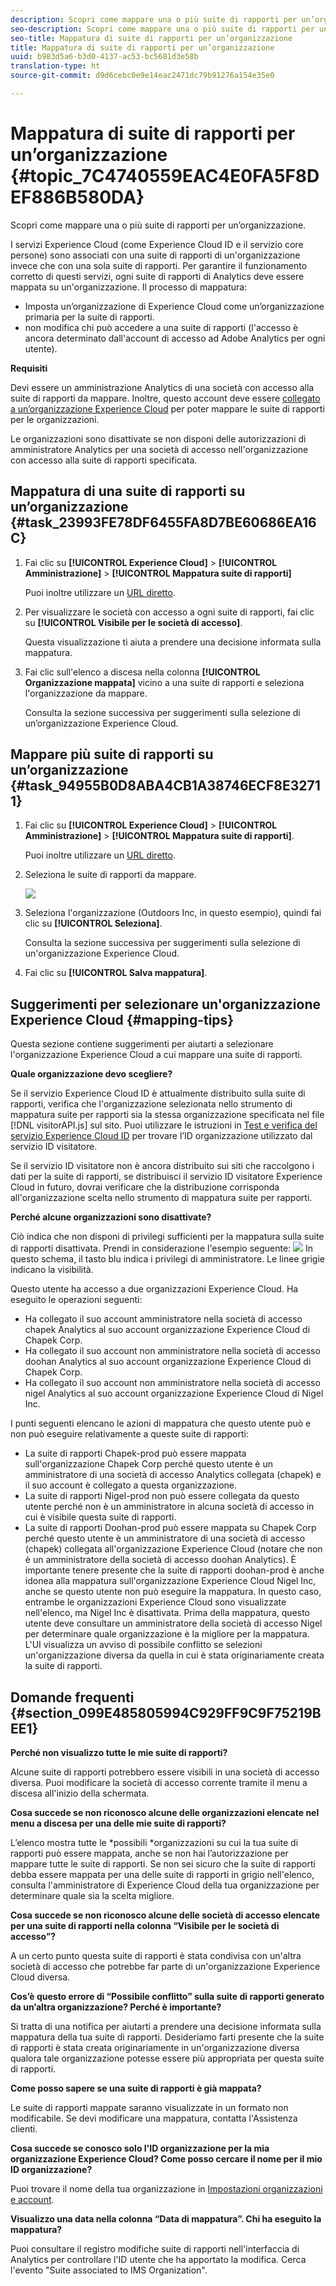 ```yaml
---
description: Scopri come mappare una o più suite di rapporti per un’organizzazione.
seo-description: Scopri come mappare una o più suite di rapporti per un’organizzazione.
seo-title: Mappatura di suite di rapporti per un’organizzazione
title: Mappatura di suite di rapporti per un’organizzazione
uuid: b983d5a6-b3d0-4137-ac53-bc5681d3e58b
translation-type: ht
source-git-commit: d9d6cebc0e9e14eac2471dc79b91276a154e35e0

---
```



# Mappatura di suite di rapporti per un’organizzazione {#topic_7C4740559EAC4E0FA5F8DEF886B580DA}

Scopri come mappare una o più suite di rapporti per un’organizzazione.

I servizi Experience Cloud (come Experience Cloud ID e il servizio core persone) sono associati con una suite di rapporti di un&#39;organizzazione invece che con una sola suite di rapporti. Per garantire il funzionamento corretto di questi servizi, ogni suite di rapporti di Analytics deve essere mappata su un&#39;organizzazione. Il processo di mappatura:

* Imposta un’organizzazione di Experience Cloud come un’organizzazione primaria per la suite di rapporti.
* non modifica chi può accedere a una suite di rapporti (l&#39;accesso è ancora determinato dall&#39;account di accesso ad Adobe Analytics per ogni utente).


**Requisiti**

Devi essere un amministrazione Analytics di una società con accesso alla suite di rapporti da mappare. Inoltre, questo account deve essere [collegato a un’organizzazione Experience Cloud](../admin-getting-started/organizations.md#topic_C31CB834F109465A82ED57FF0563B3F1) per poter mappare le suite di rapporti per le organizzazioni.

Le organizzazioni sono disattivate se non disponi delle autorizzazioni di amministratore Analytics per una società di accesso nell&#39;organizzazione con accesso alla suite di rapporti specificata.

## Mappatura di una suite di rapporti su un’organizzazione {#task_23993FE78DF6455FA8D7BE60686EA16C}

1. Fai clic su **[!UICONTROL Experience Cloud]** &gt; **[!UICONTROL Amministrazione]** &gt; **[!UICONTROL Mappatura suite di rapporti]**

   Puoi inoltre utilizzare un [URL diretto](https://audience.marketing.adobe.com/rsmapping/ui.html).

1. Per visualizzare le società con accesso a ogni suite di rapporti, fai clic su **[!UICONTROL Visibile per le società di accesso]**.

   Questa visualizzazione ti aiuta a prendere una decisione informata sulla mappatura.

1. Fai clic sull&#39;elenco a discesa nella colonna **[!UICONTROL Organizzazione mappata]** vicino a una suite di rapporti e seleziona l&#39;organizzazione da mappare.

   Consulta la sezione successiva per suggerimenti sulla selezione di un’organizzazione Experience Cloud.

## Mappare più suite di rapporti su un’organizzazione {#task_94955B0D8ABA4CB1A38746ECF8E32711}

1. Fai clic su **[!UICONTROL Experience Cloud]** &gt; **[!UICONTROL Amministrazione]** &gt; **[!UICONTROL Mappatura suite di rapporti]**.

   Puoi inoltre utilizzare un [URL diretto](https://audience.marketing.adobe.com/rsmapping/ui.html).

1. Seleziona le suite di rapporti da mappare.

   ![](assets/rs-mapping-multiple.png)

1. Seleziona l&#39;organizzazione (Outdoors Inc, in questo esempio), quindi fai clic su **[!UICONTROL Seleziona]**.

   Consulta la sezione successiva per suggerimenti sulla selezione di un&#39;organizzazione Experience Cloud.

1. Fai clic su **[!UICONTROL Salva mappatura]**.

## Suggerimenti per selezionare un&#39;organizzazione Experience Cloud {#mapping-tips}

Questa sezione contiene suggerimenti per aiutarti a selezionare l&#39;organizzazione Experience Cloud a cui mappare una suite di rapporti.

**Quale organizzazione devo scegliere?**

Se il servizio Experience Cloud ID è attualmente distribuito sulla suite di rapporti, verifica che l&#39;organizzazione selezionata nello strumento di mappatura suite per rapporti sia la stessa organizzazione specificata nel file [!DNL visitorAPI.js] sul sito. Puoi utilizzare le istruzioni in [Test e verifica del servizio Experience Cloud ID](https://marketing.adobe.com/resources/help/it_IT/mcvid/?f=mcvid-test-verify) per trovare l’ID organizzazione utilizzato dal servizio ID visitatore.

Se il servizio ID visitatore non è ancora distribuito sui siti che raccolgono i dati per la suite di rapporti, se distribuisci il servizio ID visitatore Experience Cloud in futuro, dovrai verificare che la distribuzione corrisponda all&#39;organizzazione scelta nello strumento di mappatura suite per rapporti.

**Perché alcune organizzazioni sono disattivate?**

Ciò indica che non disponi di privilegi sufficienti per la mappatura sulla suite di rapporti disattivata. Prendi in considerazione l&#39;esempio seguente:
![](assets/rs-mapping.png) In questo schema, il tasto blu indica i privilegi di amministratore. Le linee grigie indicano la visibilità.

Questo utente ha accesso a due organizzazioni Experience Cloud. Ha eseguito le operazioni seguenti:

* Ha collegato il suo account amministratore nella società di accesso chapek Analytics al suo account organizzazione Experience Cloud di Chapek Corp.
* Ha collegato il suo account non amministratore nella società di accesso doohan Analytics al suo account organizzazione Experience Cloud di Chapek Corp.
* Ha collegato il suo account non amministratore nella società di accesso nigel Analytics al suo account organizzazione Experience Cloud di Nigel Inc.

I punti seguenti elencano le azioni di mappatura che questo utente può e non può eseguire relativamente a queste suite di rapporti:

* La suite di rapporti Chapek-prod può essere mappata sull&#39;organizzazione Chapek Corp perché questo utente è un amministratore di una società di accesso Analytics collegata (chapek) e il suo account è collegato a questa organizzazione.
* La suite di rapporti Nigel-prod non può essere collegata da questo utente perché non è un amministratore in alcuna società di accesso in cui è visibile questa suite di rapporti.
* La suite di rapporti Doohan-prod può essere mappata su Chapek Corp perché questo utente è un amministratore di una società di accesso (chapek) collegata all&#39;organizzazione Experience Cloud (notare che non è un amministratore della società di accesso doohan Analytics). È importante tenere presente che la suite di rapporti doohan-prod è anche idonea alla mappatura sull&#39;organizzazione Experience Cloud Nigel Inc, anche se questo utente non può eseguire la mappatura. In questo caso, entrambe le organizzazioni Experience Cloud sono visualizzate nell&#39;elenco, ma Nigel Inc è disattivata. Prima della mappatura, questo utente deve consultare un amministratore della società di accesso Nigel per determinare quale organizzazione è la migliore per la mappatura. L&#39;UI visualizza un avviso di possibile conflitto se selezioni un&#39;organizzazione diversa da quella in cui è stata originariamente creata la suite di rapporti.

## Domande frequenti {#section_099E485805994C929FF9C9F75219BEE1}

**Perché non visualizzo tutte le mie suite di rapporti?**

Alcune suite di rapporti potrebbero essere visibili in una società di accesso diversa. Puoi modificare la società di accesso corrente tramite il menu a discesa all&#39;inizio della schermata.

**Cosa succede se non riconosco alcune delle organizzazioni elencate nel menu a discesa per una delle mie suite di rapporti?**

L’elenco mostra tutte le *possibili *organizzazioni su cui la tua suite di rapporti può essere mappata, anche se non hai l’autorizzazione per mappare tutte le suite di rapporti. Se non sei sicuro che la suite di rapporti debba essere mappata per una delle suite di rapporti in grigio nell&#39;elenco, consulta l&#39;amministratore di Experience Cloud della tua organizzazione per determinare quale sia la scelta migliore.

**Cosa succede se non riconosco alcune delle società di accesso elencate per una suite di rapporti nella colonna “Visibile per le società di accesso”?**

A un certo punto questa suite di rapporti è stata condivisa con un&#39;altra società di accesso che potrebbe far parte di un&#39;organizzazione Experience Cloud diversa.

**Cos’è questo errore di “Possibile conflitto” sulla suite di rapporti generato da un’altra organizzazione? Perché è importante?**

Si tratta di una notifica per aiutarti a prendere una decisione informata sulla mappatura della tua suite di rapporti. Desideriamo farti presente che la suite di rapporti è stata creata originariamente in un&#39;organizzazione diversa qualora tale organizzazione potesse essere più appropriata per questa suite di rapporti.

**Come posso sapere se una suite di rapporti è già mappata?**

Le suite di rapporti mappate saranno visualizzate in un formato non modificabile. Se devi modificare una mappatura, contatta l&#39;Assistenza clienti.

**Cosa succede se conosco solo l&#39;ID organizzazione per la mia organizzazione Experience Cloud? Come posso cercare il nome per il mio ID organizzazione?**

Puoi trovare il nome della tua organizzazione in [Impostazioni organizzazioni e account](https://marketing.adobe.com/resources/help/it_IT/mcloud/?f=organizations).

**Visualizzo una data nella colonna “Data di mappatura”. Chi ha eseguito la mappatura?**

Puoi consultare il registro modifiche suite di rapporti nell&#39;interfaccia di Analytics per controllare l&#39;ID utente che ha apportato la modifica. Cerca l&#39;evento &quot;Suite associated to IMS Organization&quot;.
